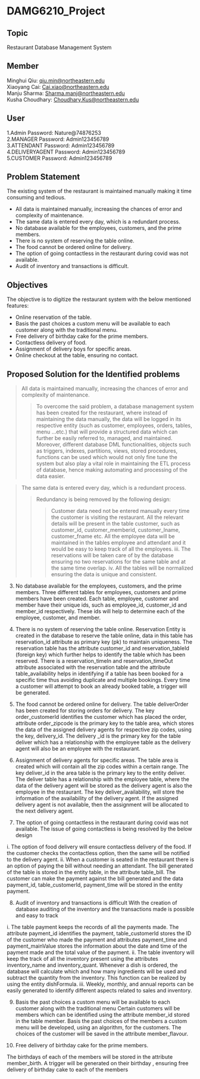 DAMG6210_Project
==

Topic
--
Restaurant Database Management System

Member
--
Minghui Qiu: qiu.min@northeastern.edu<br>
Xiaoyang Cai:	Cai.xiao@northeastern.edu<br>
Manju Sharma:	Sharma.manj@northeastern.edu<br>
Kusha Choudhary:	Choudhary.Kus@northeastern.edu<br>

User
--
1.Admin                Password: Nature@74876253<br>
2.MANAGER              Password: Admin123456789<br>
3.ATTENDANT            Password: Admin123456789<br>
4.DELIVERYAGENT        Password: Admin123456789<br>
5.CUSTOMER             Password: Admin123456789<br>

Problem Statement
--
The existing system of the restaurant is maintained manually making it time consuming and tedious.<br>
-	All data is maintained manually, increasing the chances of error and complexity of maintenance. <br>
-	The same data is entered every day, which is a redundant process.<br>
-	No database available for the employees, customers, and the prime members.<br>
-	There is no system of reserving the table online.<br>
-	The food cannot be ordered online for delivery.<br>
-	The option of going contactless in the restaurant during covid was not available.<br>
-	Audit of inventory and transactions is difficult.<br>

Objectives
--
The objective is to digitize the restaurant system with the below mentioned features:
-	Online reservation of the table.
-	Basis the past choices a custom menu will be available to each customer along with the traditional menu. 
-	Free delivery of birthday cake for the prime members.
-	Contactless delivery of food.
-	Assignment of delivery boys for specific areas.
-	Online checkout at the table, ensuring no contact.

Proposed Solution for the Identified problems
--
>All data is maintained manually, increasing the chances of error and complexity of maintenance.
>>To overcome the said problem, a database management system has been created for the restaurant, where         instead of maintaining the data manually, the data will be logged in its respective entity (such as customer, employees, orders, tables, menu …etc.) that will provide a structured data which can further be easily referred to, managed, and maintained. Moreover, different database DML functionalities, objects such as triggers, indexes, partitions, views, stored procedures, functions can be used which would not only fine tune the system but also play a vital role in maintaining the ETL process of database, hence making automating and processing of the data easier.


>The same data is entered every day, which is a redundant process.
>>Redundancy is being removed by the following design:
>>>Customer data need not be entered manually every time the customer is visiting the restaurant. All the relevant details will be present in the table customer, such as customer_id, customer_memberid, customer_lname, customer_fname etc.
>>>All the employee data will be maintained in the tables employee and attendant and it would be easy to keep track of all the employees.
iii.	The reservations will be taken care of by the database ensuring no two reservations for the same table and at the same time overlap. 
iv.	All the tables will be normalized ensuring the data is unique and consistent.


3.	No database available for the employees, customers, and the prime members.
Three different tables for employees, customers and prime members have been created. Each table,    employee, customer and member have their unique ids, such as employee_id, customer_id and member_id respectively. These ids will help to determine each of the employee, customer, and member.

4.	There is no system of reserving the table online.
Reservation Entity is created in the database to reserve the table online, data in this table has reservation_id attribute as primary key (pk) to maintain uniqueness. The reservation table has the attribute customer_id and reservation_tableId (foreign key) which further helps to identify the table which has been reserved.
There is a reservation_timeIn and reservation_timeOut attribute associated with the reservation table and the attribute table_availability helps in identifying if a table has been booked for a specific time thus avoiding duplicate and multiple bookings. Every time a customer will attempt to book an already booked table, a trigger will be generated.






5.	The food cannot be ordered online for delivery.
The table deliverOrder has been created for storing orders for delivery. The key order_customerId   identifies the customer which has placed the order, attribute order_zipcode is the primary key to the table area, which stores the data of the assigned delivery agents for respective zip codes, using the key, delivery_id.
 The delivery _id is the primary key for the table deliver which has a relationship with the employee table       as the delivery agent will also be an employee with the restaurant. 


6.	Assignment of delivery agents for specific areas.
The table area is created which will contain all the zip codes within a certain range. The key deliver_id in the area table is the primary key to the entity deliver. The deliver table has a relationship with the employee table, where the data of the delivery agent will be stored as the delivery agent is also the employee in the restaurant. 
The key deliver_availability, will store the information of the availability of the delivery agent. If the    assigned delivery agent is not available, then the assignment will be allocated to the next delivery agent.


7.	The option of going contactless in the restaurant during covid was not available. 
                The issue of going contactless is being resolved by the below design

i.	 The option of food delivery will ensure contactless delivery of the food. If the customer checks the contactless option, then the same will be notified to the delivery agent.
ii.	 When a customer is seated in the restaurant there is an option of paying the bill without needing an attendant. The bill generated of the table is stored in the entity table, in the attribute table_bill. The customer can make the payment against the bill generated and the data payment_id, table_customerId, payment_time will be stored in the entity payment.

8.	Audit of inventory and transactions is difficult
With the creation of database auditing of the inventory and the transactions made is possible and easy to    track

i.	The table payment keeps the records of all the payments made. The attribute payment_id identifies the payment, table_customerId stores the ID of the customer who made the payment and attributes payment_time and payment_mainValue stores the information about the date and time of the payment made and the total value of the payment. 
ii.	 The table inventory will keep the track of all the inventory present using the attributes inventory_name and inventory_quant. Whenever a dish is ordered, the database will calculate which and how many ingredients will be used and subtract the quantity from the inventory. This function can be realized by using the entity dishFormula.
iii.	 Weekly, monthly, and annual reports can be easily generated to identify different aspects related to sales and inventory. 

9.	Basis the past choices a custom menu will be available to each customer along with the traditional menu
Certain customers will be members which can be identified using the attribute member_id stored in the table member. Basis the past choices of the members a custom menu will be developed, using an algorithm, for the customers. The choices of the customer will be saved in the attribute member_flavour.

10.	Free delivery of birthday cake for the prime members.

The birthdays of each of the members will be stored in the attribute member_birth. A trigger will be generated on their birthday , ensuring free delivery of birthday cake to each of the members


